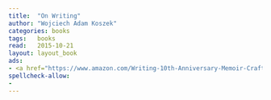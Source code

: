 ```yaml
---
title:  "On Writing"
author: "Wojciech Adam Koszek"
categories: books
tags:	books
read:	2015-10-21
layout: layout_book
ads:
- <a href="https://www.amazon.com/Writing-10th-Anniversary-Memoir-Craft/dp/1439156816/ref=as_li_ss_il?s=books&ie=UTF8&qid=1466061022&sr=1-3&keywords=On+Writing%3A+A+Memoir+of+the+Craft&linkCode=li2&tag=wojcadamkoszh-20&linkId=92decb26ecb2e77c1230dba84f6f6b79" target="_blank"><img border="0" src="//ws-na.amazon-adsystem.com/widgets/q?_encoding=UTF8&ASIN=1439156816&Format=_SL160_&ID=AsinImage&MarketPlace=US&ServiceVersion=20070822&WS=1&tag=wojcadamkoszh-20" ></a><img src="//ir-na.amazon-adsystem.com/e/ir?t=wojcadamkoszh-20&l=li2&o=1&a=1439156816" width="1" height="1" border="0" alt="" style="border:none !important; margin:0px !important;" />
spellcheck-allow:
- 
---
```


